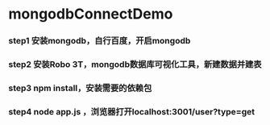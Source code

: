 # mongodbConnectDemo

### step1 安装mongodb，自行百度，开启mongodb<br/>
### step2 安装Robo 3T，mongodb数据库可视化工具，新建数据并建表<br/>
### step3 npm install，安装需要的依赖包<br/>
### step4 node app.js ，浏览器打开localhost:3001/user?type=get<br/>
